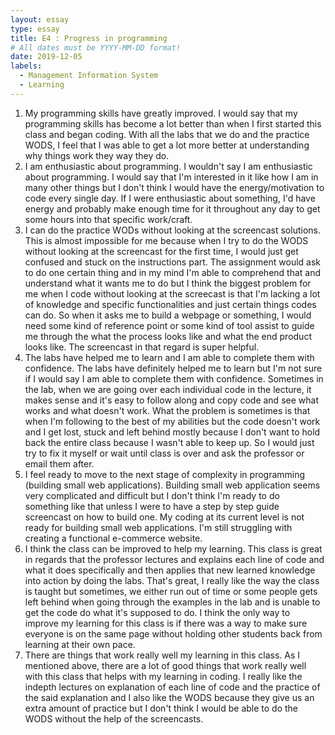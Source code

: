 ```yaml
---
layout: essay
type: essay
title: E4 : Progress in programming
# All dates must be YYYY-MM-DD format!
date: 2019-12-05
labels:
  - Management Information System
  - Learning
---
```








1. My programming skills have greatly improved. I would say that my programming skills has become a lot better than when I first started this class and began coding. With all the labs that we do and the practice WODS, I feel that I was able to get a lot more better at understanding why things work they way they do.
2. I am enthusiastic about programming. I wouldn't say I am enthusiastic about programming. I would say that I'm interested in it like how I am in many other things but I don't think I would have the energy/motivation to code every single day. If I were enthusiastic about something, I'd have energy and probably make enough time for it throughout any day to get some hours into that specific work/craft. 
3. I can do the practice WODs without looking at the screencast solutions. This is almost impossible for me because when I try to do the WODS without looking at the screencast for the first time, I would just get confused and stuck on the instructions part. The assignment would ask to do one certain thing and in my mind I'm able to comprehend that and understand what it wants me to do but I think the biggest problem for me when I code without looking at the screecast is that I'm lacking a lot of knowledge and specific functionalities and just certain things codes can do. So when it asks me to build a webpage or something, I would need some kind of reference point or some kind of tool assist to guide me through the what the process looks like and what the end product looks like. The screencast in that regard is super helpful. 
4. The labs have helped me to learn and I am able to complete them with confidence. The labs have definitely helped me to learn but I'm not sure if I would say I am able to complete them with confidence. Sometimes in the lab, when we are going over each individual code in the lecture, it makes sense and it's easy to follow along and copy code and see what works and what doesn't work. What the problem is sometimes is that when I'm following to the best of my abilities but the code doesn't work and I get lost, stuck and left behind mostly because I don't want to hold back the entire class because I wasn't able to keep up. So I would just try to fix it myself or wait until class is over and ask the professor or email them after. 
5. I feel ready to move to the next stage of complexity in programming (building small web applications). Building small web application seems very complicated and difficult but I don't think I'm ready to do something like that unless I were to have a step by step guide screencast on how to build one. My coding at its current level is not ready for building small web applications. I'm still struggling with creating a functional e-commerce website.  
6. I think the class can be improved to help my learning. This class is great in regards that the professor lectures and explains each line of code and what it does specifically and then applies that new learned knowledge into action by doing the labs. That's great, I really like the way the class is taught but sometimes, we either run out of time or some people gets left behind when going through the examples in the lab and is unable to get the code do what it's supposed to do. I think the only way to improve my learning for this class is if there was a way to make sure everyone is on the same page without holding other students back from learning at their own pace. 
7. There are things that work really well my learning in this class. As I mentioned above, there are a lot of good things that work really well with this class that helps with my learning in coding. I really like the indepth lectures on explanation of each line of code and the practice of the said explanation and I also like the WODS because they give us an extra amount of practice but I don't think I would be able to do the WODS without the help of the screencasts. 
